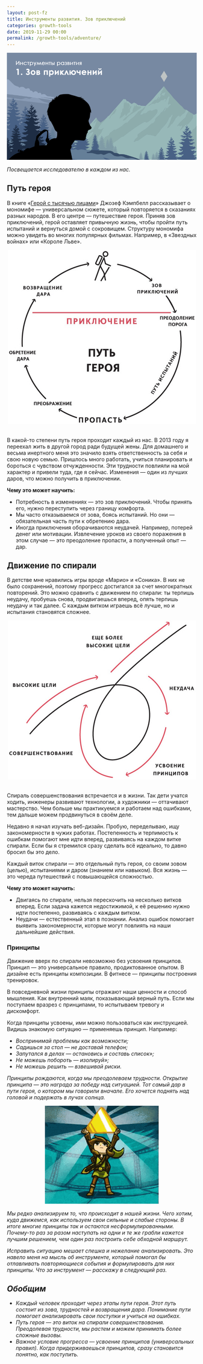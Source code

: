 ```yaml
---
layout: post-fz
title: Инструменты развития. Зов приключений
categories: growth-tools
date: 2019-11-29 00:00
permalink: /growth-tools/adventure/
---
```


![](/images/posts/tools_cover_1.png)


<i>Посвещается исследователю в каждом из нас.</i>

## Путь героя
В книге «<a href="https://ru.wikipedia.org/wiki/Герой_с_тысячью_лицами">Герой с тысячью лицами</a>» Джозеф Кэмпбелл рассказывает о мономифе — универсальном сюжете, который повторяется в сказаниях разных народов. В его центре — путешествие героя. Приняв зов приключений, герой оставляет привычную жизнь, чтобы пройти путь испытаний и вернуться домой с сокровищем. Структуру мономифа можно увидеть во многих популярных фильмах. Например, в «Звездных войнах» или «Короле Льве».

<div style="text-align:center"><img src="/images/posts/tools_hero_way.jpg"></div><br>

В какой-то степени путь героя проходит каждый из нас. В 2013 году я переехал жить в другой город ради будущей жены. Для домашнего и весьма инертного меня это значило взять ответственность за себя и свою новую семью. Пришлось много работать, учиться планировать и бороться с чувством отчужденности. Эти трудности повлияли на мой характер и привели туда, где я сейчас. Изменения — один из лучших даров, что можно получить в приключении.

<b> Чему это может научить: </b>
- Потребность в изменениях — это зов приключений. Чтобы принять его, нужно переступить через границу комфорта.
- Мы часто отказываемся от зова, боясь испытаний. Но они — обязательная часть пути к обретению дара.
- Иногда приключения оборачиваются неудачей. Например, потерей денег или мотивации. Извлечение уроков из своего поражения в этом случае — это преодоление пропасти, а полученный опыт — дар.

## Движение по спирали
В детстве мне нравились игры вроде «Марио» и «Соника». В них не было сохранений, поэтому прогресс достигался за счет многократных повторений. Это можно сравнить с движением по спирали: ты терпишь неудачу, пробуешь снова, продвигаешься вперед, опять терпишь неудачу и так далее. С каждым витком играешь всё лучше, но и испытания становятся сложнее. 

<div style="text-align:center"><img src="/images/posts/tools_helix.jpg"></div><br>

Спираль совершенствования встречается и в жизни. Так дети учатся ходить, инженеры развивают технологии, а художники — оттачивают мастерство. Чем больше мы практикуемся и работаем над ошибками, тем дальше можем продвинуться в своём деле.

Недавно я начал изучать веб-дизайн. Пробую, переделываю, ищу закономерности в чужих работах. Постепенность и терпимость к ошибкам помогают мне идти вперед, развиваясь на каждом витке спирали. Если бы я стремился сразу сделать всё идеально, то давно бросил бы это дело.

Каждый виток спирали — это отдельный путь героя, со своим зовом (целью), испытаниями и даром (знанием или навыком). Вся жизнь — это череда путешествий с повышающейся сложностью.

<b> Чему это может научить: </b>
- Двигаясь по спирали, нельзя перескочить на несколько витков вперед. Если задача кажется недостижимой, к её решению нужно идти постепенно, развиваясь с каждым витком.
- Неудачи — естественный этап в познании. Анализ ошибок помогает выявить закономерности, которые могут повлиять на наши дальнейшие действия.

### Принципы
Движение вверх по спирали невозможно без усвоения принципов. Принцип — это универсальное правило, продиктованное опытом. В дизайне есть принципы композиции. В фитнесе — принципы построения тренировок.

В повседневной жизни принципы отражают наши ценности и способ мышления. Как внутренний маяк, показывающий верный путь. Если мы поступаем вразрез с принципами, то испытываем тревогу и дискомфорт.

Когда принципы усвоены, ими можно пользоваться как инструкцией. Видишь знакомую ситуацию — применяешь принцип. Например:

- <i>Воспринимай проблемы как возможности;<i>
- <i>Садишься за стол — не доставай телефон;<i>
- <i>Запутался в делах — остановись и составь список»;<i>
- <i>Не можешь побороть — изолируй»;<i>
- <i>Не можешь решить — взвешивай риски<i>.

Принципы рождаются, когда мы преодолеваем трудности. Открытие принципа — это награда за победу над ситуацией. Тот самый дар в пути героя, о котором мы говорили вначале. Его хочется поднять над головой и подержать в лучах солнца.

<div style="text-align:center"><img src="/images/posts/tools-crystal.gif"></div>

Мы редко анализируем то, что происходит в нашей жизни. Чего хотим, куда движемся, как используем свои сильные и слабые стороны. В итоге многие принципы так и остаются несформулированными. Почему-то раз за разом наступать на одни и те же грабли кажется лучшим решением, чем один раз построить себе обходной маршрут.

Исправить ситуацию мешает спешка и нежелание анализировать. Это навело меня на мысль об инструменте, который помогал бы отлавливать повторяющиеся события и формулировать для них принципы. Что за инструмент — расскажу в следующий раз. 

## Обобщим
- Каждый человек проходит через этапы пути героя. Этот путь состоит из зова, трудностей и возвращения дара. Понимание пути помогает анализировать свои поступки и учиться на ошибках.
- Путь героя — это виток на спирали совершенствования. Преодолевая трудности, мы растем и можем принимать более сложные вызовы.
- Важное условие прогресса — усвоение принципов (универсальных правил). Когда придерживаешься принципов, сразу становится понятно, как поступить.
